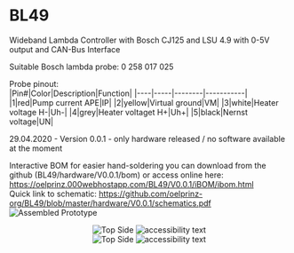 # BL49
Wideband Lambda Controller with Bosch CJ125 and LSU 4.9 with 0-5V output and CAN-Bus Interface<br/>

Suitable Bosch lambda probe: 0 258 017 025<br/>

Probe pinout:<br/>
|Pin#|Color|Description|Function|
|----|-----|--------|-----------|
|1|red|Pump current APE|IP|
|2|yellow|Virtual ground|VM|
|3|white|Heater voltage H-|Uh-|
|4|grey|Heater voltaget H+|Uh+|
|5|black|Nernst voltage|UN|


29.04.2020 - Version 0.0.1 - only hardware released / no software available at the moment<br/>

Interactive BOM for easier hand-soldering you can download from the github (BL49/hardware/V0.0.1/bom)
or access online here: https://oelprinz.000webhostapp.com/BL49/V0.0.1/iBOM/ibom.html <br/>
Quick link to schematic: https://github.com/oelprinz-org/BL49/blob/master/hardware/V0.0.1/schematics.pdf <br/>
<img src="hardware/V0.0.1/V0.0.0_assembled.jpeg" title="Assembled Prototype">
<p align="center">
  <img src="hardware/V0.0.1/top.png" title="Top Side">
  <img src="hardware/V0.0.1/bottom.png" alt="accessibility text"><br/>
    <img src="hardware/V0.0.1/top_layer.png" title="Top Side">
  <img src="hardware/V0.0.1/bottom_layer.png" alt="accessibility text">
</p>
